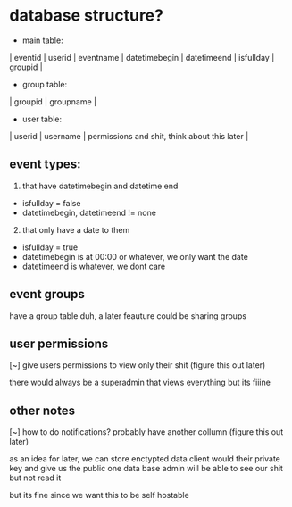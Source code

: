 # database structure?

- main table:

| eventid | userid | eventname | datetimebegin | datetimeend | isfullday | groupid |


- group table:

| groupid | groupname |


- user table:

| userid | username | permissions and shit, think about this later |


## event types: 

1. that have datetimebegin and datetime end
- isfullday = false
- datetimebegin, datetimeend != none

2. that only have a date to them 
- isfullday = true
- datetimebegin is at 00:00 or whatever, we only want the date
- datetimeend is whatever, we dont care

## event groups

have a group table duh, a later feauture could be sharing groups

## user permissions

[~] give users permissions to view only their shit (figure this out later)

there would always be a superadmin that views everything but its fiiine

## other notes

[~] how to do notifications? probably have another collumn (figure this out later)

as an idea for later, we can store enctypted data
client would their private key and give us the public one
data base admin will be able to see our shit but not read it

but its fine since we want this to be self hostable
